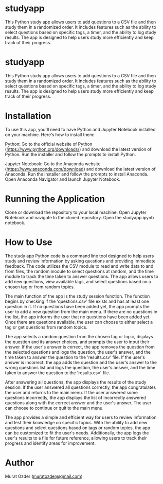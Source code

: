 # studyapp
This Python study app allows users to add questions to a CSV file and then study them in a randomized order. It includes features such as the ability to select questions based on specific tags, a timer, and the ability to log study results. The app is designed to help users study more efficiently and keep track of their progress.

# studyapp
This Python study app allows users to add questions to a CSV file and then study them in a randomized order. It includes features such as the ability to select questions based on specific tags, a timer, and the ability to log study results. The app is designed to help users study more efficiently and keep track of their progress.

# Installation

To use this app, you'll need to have Python and Jupyter Notebook installed on your machine. Here's how to install them:

Python: Go to the official website of Python (https://www.python.org/downloads/) and download the latest version of Python. Run the installer and follow the prompts to install Python.

Jupyter Notebook: Go to the Anaconda website (https://www.anaconda.com/download) and download the latest version of Anaconda. Run the installer and follow the prompts to install Anaconda. Open Anaconda Navigator and launch Jupyter Notebook.

# Running the Application

Clone or download the repository to your local machine. Open Jupyter Notebook and navigate to the cloned repository. Open the studyapp.ipynb notebook.

# How to Use

The study app Python code is a command line tool designed to help users study and review information by asking questions and providing immediate feedback. The code utilizes the CSV module to read and write data to and from files, the random module to select questions at random, and the time module to track the time taken to answer questions. The app allows users to add new questions, view available tags, and select questions based on a chosen tag or from random topics.

The main function of the app is the study session function. The function begins by checking if the 'questions.csv' file exists and has at least one question in it. If no questions have been added yet, the app prompts the user to add a new question from the main menu. If there are no questions in the list, the app informs the user that no questions have been added yet. Once there are questions available, the user can choose to either select a tag or get questions from random topics.

The app selects a random question from the chosen tag or topic, displays the question and its answer choices, and prompts the user to input their answer. If the user's answer is correct, the app removes the question from the selected questions and logs the question, the user's answer, and the time taken to answer the question to the 'results.csv' file. If the user's answer is incorrect, the app adds the question and the user's answer to the wrong questions list and logs the question, the user's answer, and the time taken to answer the question to the 'results.csv' file.

After answering all questions, the app displays the results of the study session. If the user answered all questions correctly, the app congratulates the user and returns to the main menu. If the user answered some questions incorrectly, the app displays the list of incorrectly answered questions along with the correct answer and the user's answer. The user can choose to continue or quit to the main menu.

The app provides a simple and efficient way for users to review information and test their knowledge on specific topics. With the ability to add new questions and select questions based on tags or random topics, the app can be customized to fit the user's needs. Additionally, the app logs the user's results to a file for future reference, allowing users to track their progress and identify areas for improvement.

# Author

Murat Ozder (muratozder@gmail.com)
